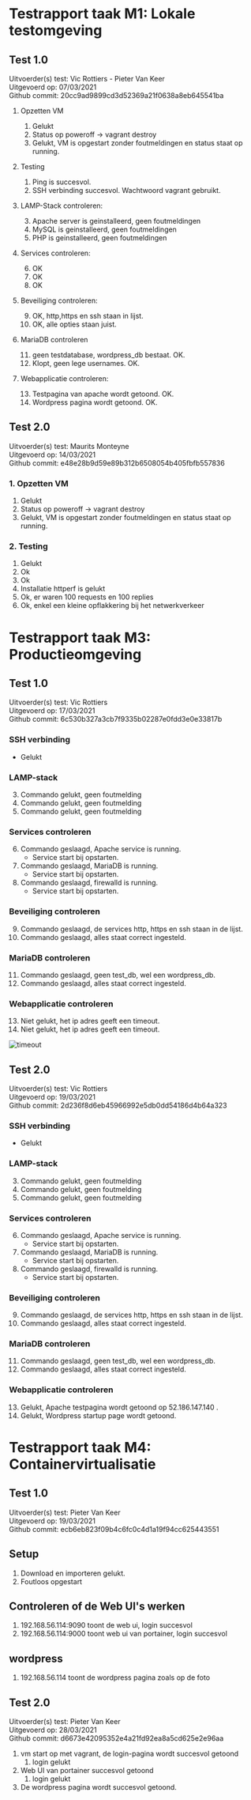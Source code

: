 # Testrapport taak M1: Lokale testomgeving

## Test 1.0

Uitvoerder(s) test: Vic Rottiers - Pieter Van Keer<br>
Uitgevoerd op: 07/03/2021<br>
Github commit:  20cc9ad9899cd3d52369a21f0638a8eb645541ba<br>

1. Opzetten VM
   1. Gelukt
   2. Status op poweroff -> vagrant destroy
   3. Gelukt, VM is opgestart zonder foutmeldingen en status staat op running.


2. Testing
   1. Ping is succesvol.
   2. SSH verbinding succesvol. Wachtwoord vagrant gebruikt.

3. LAMP-Stack controleren:

   3. Apache server is geinstalleerd, geen foutmeldingen
   4. MySQL is geinstalleerd, geen foutmeldingen
   5. PHP is geinstalleerd, geen foutmeldingen

4. Services controleren:

   6. OK
   7. OK
   8. OK

5. Beveiliging controleren:

   9.  OK, http,https en ssh staan in lijst.
   10. OK, alle opties staan juist.

6. MariaDB controleren

   11. geen testdatabase, wordpress_db bestaat. OK.
   12. Klopt, geen lege usernames. OK.

7. Webapplicatie controleren: 

   13. Testpagina van apache wordt getoond. OK.
   14. Wordpress pagina wordt getoond. OK.


## Test 2.0

Uitvoerder(s) test: Maurits Monteyne<br>
Uitgevoerd op: 14/03/2021<br>
Github commit:  e48e28b9d59e89b312b6508054b405fbfb557836<br>

### 1. Opzetten VM
1. Gelukt
2. Status op poweroff -> vagrant destroy
3. Gelukt, VM is opgestart zonder foutmeldingen en status staat op running.

### 2. Testing
1. Gelukt
2. Ok
3. Ok
4. Installatie httperf is gelukt
5. Ok, er waren 100 requests en 100 replies
6. Ok, enkel een kleine opflakkering bij het netwerkverkeer

# Testrapport taak M3: Productieomgeving

## Test 1.0

Uitvoerder(s) test: Vic Rottiers<br>
Uitgevoerd op: 17/03/2021<br>
Github commit: 6c530b327a3cb7f9335b02287e0fdd3e0e33817b<br>

### SSH verbinding
- Gelukt

 ### LAMP-stack

 3. Commando gelukt, geen foutmelding
 4. Commando gelukt, geen foutmelding
 5. Commando gelukt, geen foutmelding

### Services controleren

6. Commando geslaagd, Apache service is running.
   - Service start bij opstarten.
7. Commando geslaagd, MariaDB is running.
   - Service start bij opstarten.
8. Commando geslaagd, firewalld is running.
   - Service start bij opstarten.

### Beveiliging controleren

9. Commando geslaagd, de services http, https en ssh staan in de lijst.
10. Commando geslaagd, alles staat correct ingesteld.

### MariaDB controleren
11. Commando geslaagd, geen test_db, wel een wordpress_db.
12. Commando geslaagd, alles staat correct ingesteld.

### Webapplicatie controleren

13. Niet gelukt, het ip adres geeft een timeout.
14. Niet gelukt, het ip adres geeft een timeout.

![timeout](Documentatie/img/timeout.jpg)

## Test 2.0

Uitvoerder(s) test: Vic Rottiers<br>
Uitgevoerd op: 19/03/2021<br>
Github commit: 2d236f8d6eb45966992e5db0dd54186d4b64a323<br>

### SSH verbinding
- Gelukt

 ### LAMP-stack

 3. Commando gelukt, geen foutmelding
 4. Commando gelukt, geen foutmelding
 5. Commando gelukt, geen foutmelding

### Services controleren

6. Commando geslaagd, Apache service is running.
   - Service start bij opstarten.
7. Commando geslaagd, MariaDB is running.
   - Service start bij opstarten.
8. Commando geslaagd, firewalld is running.
   - Service start bij opstarten.

### Beveiliging controleren

9. Commando geslaagd, de services http, https en ssh staan in de lijst.
10. Commando geslaagd, alles staat correct ingesteld.

### MariaDB controleren
11. Commando geslaagd, geen test_db, wel een wordpress_db.
12. Commando geslaagd, alles staat correct ingesteld.

### Webapplicatie controleren

13. Gelukt, Apache testpagina wordt getoond op 52.186.147.140 . 
14. Gelukt, Wordpress startup page wordt getoond.

# Testrapport taak M4: Containervirtualisatie

## Test 1.0

Uitvoerder(s) test: Pieter Van Keer  
Uitgevoerd op: 19/03/2021  
Github commit: ecb6eb823f09b4c6fc0c4d1a19f94cc625443551  

## Setup

1. Download en importeren gelukt.
2. Foutloos opgestart

## Controleren of de Web UI's werken

1. 192.168.56.114:9090 toont de web ui, login succesvol
2. 192.168.56.114:9000 toont web ui van portainer, login succesvol
   
## wordpress

1. 192.168.56.114 toont de wordpress pagina zoals op de foto

## Test 2.0 

Uitvoerder(s) test: Pieter Van Keer  
Uitgevoerd op: 28/03/2021  
Github commit:  d6673e42095352e4a21fd92ea8a5cd625e2e96aa

1. vm start op met vagrant, de login-pagina wordt succesvol getoond
   1. login gelukt
2. Web UI van portainer succesvol getoond
   1. login gelukt
3. De wordpress pagina wordt succesvol getoond.
